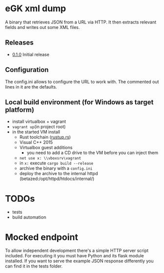 # eGK xml dump
A binary that retrieves JSON from a URL via HTTP. It then extracts relevant fields and writes out some XML files.

## Releases

* [0.1.0](https://httpd.ehex.de/internal/egk_xml_dump-0.1.0.zip) Initial release

## Configuration
The config.ini allows to configure the URL to work with. The commented out lines in it are the defaults.

## Local build environment (for Windows as target platform)
* install virtualbox + vagrant
* `vagrant up`(in project root)
* in the started VM install
  * Rust toolchain ([rustup.rs](https://rustup.rs/))
  * Visual C++ 2015
  * Virtualbox guest additions
    * you need to add a CD drive to the VM before you can inject them
  * `net use x: \\vboxsrv\vagrant`
  * in `x:` execute `cargo build --release`
  * archive the binary with a `config.ini`
  * deploy the archive to the internal httpd (betazed:/opt/httpd/htdocs/internal/)

# TODOs
* tests
* build automation

# Mocked endpoint
To allow independent development there's a simple HTTP server script included. For executing it you must have Python and its flask module installed. If you want to serve the example JSON response differently you can find it in the tests folder.
